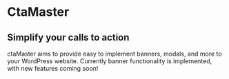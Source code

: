 # CtaMaster

## Simplify your calls to action

ctaMaster aims to provide easy to implement banners, modals, and more to your WordPress website. Currently banner functionality is implemented, with new features coming soon!
